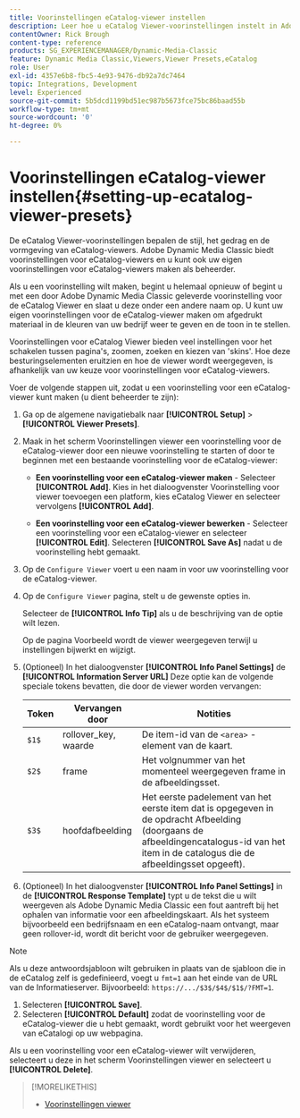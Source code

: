```yaml
---
title: Voorinstellingen eCatalog-viewer instellen
description: Leer hoe u eCatalog Viewer-voorinstellingen instelt in Adobe Dynamic Media Classic.
contentOwner: Rick Brough
content-type: reference
products: SG_EXPERIENCEMANAGER/Dynamic-Media-Classic
feature: Dynamic Media Classic,Viewers,Viewer Presets,eCatalog
role: User
exl-id: 4357e6b8-fbc5-4e93-9476-db92a7dc7464
topic: Integrations, Development
level: Experienced
source-git-commit: 5b5dcd1199bd51ec987b5673fce75bc86baad55b
workflow-type: tm+mt
source-wordcount: '0'
ht-degree: 0%

---
```


# Voorinstellingen eCatalog-viewer instellen{#setting-up-ecatalog-viewer-presets}

De eCatalog Viewer-voorinstellingen bepalen de stijl, het gedrag en de vormgeving van eCatalog-viewers. Adobe Dynamic Media Classic biedt voorinstellingen voor eCatalog-viewers en u kunt ook uw eigen voorinstellingen voor eCatalog-viewers maken als beheerder.

Als u een voorinstelling wilt maken, begint u helemaal opnieuw of begint u met een door Adobe Dynamic Media Classic geleverde voorinstelling voor de eCatalog Viewer en slaat u deze onder een andere naam op. U kunt uw eigen voorinstellingen voor de eCatalog-viewer maken om afgedrukt materiaal in de kleuren van uw bedrijf weer te geven en de toon in te stellen.

Voorinstellingen voor eCatalog Viewer bieden veel instellingen voor het schakelen tussen pagina&#39;s, zoomen, zoeken en kiezen van &#39;skins&#39;. Hoe deze besturingselementen eruitzien en hoe de viewer wordt weergegeven, is afhankelijk van uw keuze voor voorinstellingen voor eCatalog-viewers.

Voer de volgende stappen uit, zodat u een voorinstelling voor een eCatalog-viewer kunt maken (u dient beheerder te zijn):

1. Ga op de algemene navigatiebalk naar **[!UICONTROL Setup]** > **[!UICONTROL Viewer Presets]**.
1. Maak in het scherm Voorinstellingen viewer een voorinstelling voor de eCatalog-viewer door een nieuwe voorinstelling te starten of door te beginnen met een bestaande voorinstelling voor de eCatalog-viewer:

   * **Een voorinstelling voor een eCatalog-viewer maken** - Selecteer **[!UICONTROL Add]**. Kies in het dialoogvenster Voorinstelling voor viewer toevoegen een platform, kies eCatalog Viewer en selecteer vervolgens **[!UICONTROL Add]**.

   * **Een voorinstelling voor een eCatalog-viewer bewerken** - Selecteer een voorinstelling voor een eCatalog-viewer en selecteer **[!UICONTROL Edit]**. Selecteren **[!UICONTROL Save As]** nadat u de voorinstelling hebt gemaakt.

1. Op de `Configure Viewer` voert u een naam in voor uw voorinstelling voor de eCatalog-viewer.
1. Op de `Configure Viewer` pagina, stelt u de gewenste opties in.

   Selecteer de **[!UICONTROL Info Tip]** als u de beschrijving van de optie wilt lezen.

   Op de pagina Voorbeeld wordt de viewer weergegeven terwijl u instellingen bijwerkt en wijzigt.

1. (Optioneel) In het dialoogvenster **[!UICONTROL Info Panel Settings]** de **[!UICONTROL Information Server URL]** Deze optie kan de volgende speciale tokens bevatten, die door de viewer worden vervangen:

   | Token | Vervangen door | Notities |
   | --- | --- | --- |
   | `$1$` | rollover_key, waarde | De item-id van de `<area>` -element van de kaart. |
   | `$2$` | frame | Het volgnummer van het momenteel weergegeven frame in de afbeeldingsset. |
   | `$3$` | hoofdafbeelding | Het eerste padelement van het eerste item dat is opgegeven in de opdracht Afbeelding (doorgaans de afbeeldingencatalogus-id van het item in de catalogus die de afbeeldingsset opgeeft). |

1. (Optioneel) In het dialoogvenster **[!UICONTROL Info Panel Settings]** in de **[!UICONTROL Response Template]** typt u de tekst die u wilt weergeven als Adobe Dynamic Media Classic een fout aantreft bij het ophalen van informatie voor een afbeeldingskaart. Als het systeem bijvoorbeeld een bedrijfsnaam en een eCatalog-naam ontvangt, maar geen rollover-id, wordt dit bericht voor de gebruiker weergegeven.

>[!NOTE]
>
>Als u deze antwoordsjabloon wilt gebruiken in plaats van de sjabloon die in de eCatalog zelf is gedefinieerd, voegt u `fmt=1` aan het einde van de URL van de Informatieserver. Bijvoorbeeld: `https://.../$3$/$4$/$1$/?FMT=1`.

1. Selecteren **[!UICONTROL Save]**.
1. Selecteren **[!UICONTROL Default]** zodat de voorinstelling voor de eCatalog-viewer die u hebt gemaakt, wordt gebruikt voor het weergeven van eCatalogi op uw webpagina.

Als u een voorinstelling voor een eCatalog-viewer wilt verwijderen, selecteert u deze in het scherm Voorinstellingen viewer en selecteert u **[!UICONTROL Delete]**.

>[!MORELIKETHIS]
>
>* [Voorinstellingen viewer](application-setup.md#viewer_presets)
